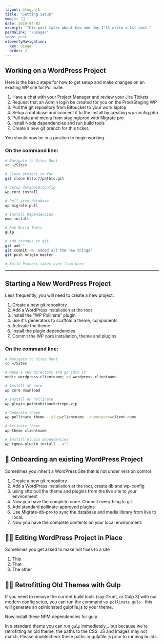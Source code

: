 ```yaml
---
layout: blog.njk
title: "Getting Setup"
emoji: '🧰 '
date: 2020-04-02
excerpt: "This post talks about how one day I'll write a 1st post."
permalink: '/usage/'
tags: post
eleventyNavigation:
  key: Usage
  order: 2
---
```




## Working on a WordPress Project
Here is the basic steps for how to get setup and make changes on an existing WP site for Pollinate:

1. Have a chat with your Project Manager and review your Jira Tickets
2. Request that an Admin login be created for you on the Prod/Staging WP
3. Pull the git repository from Bitbucket to your work laptop
4. Setup a database and connect it to the install by creating wp-config.php
5. Pull data and media from staging/prod with Migrate pro
6. Install Node dependencies and run build tools
7. Create a new git branch for this ticket. 

You should now be in a position to begin working.

### On the command line:

```bash
# Navigate to Sites Root
cd ~/Sites

# Clone project so far
git clone http://pathto.git

# Setup database/config
wp core install

# Pull site database
wp migrate pull

# Install Dependencies
nmp install

# Run Build Tools
gulp

# Add changes to git
git add *
git commit -m 'added all the new things'
git push origin master

# Build Process takes over from here

```

<hr />

## Starting a New WordPress Project
Less frequently, you will need to create a new project.

1. Create a new git repository
2. Add a WordPress installation at the root
2. install the "WP Pollinate" plugin
3. use it's generators to scaffold a theme, components
4. Activate the theme
5. Install the plugin dependencies
6. Commit the WP core installation, theme and plugins

### On the command line:

```bash
# Navigate to Sites Root
cd ~/Sites

# Make a new directory and go into it
mddir wordpress.clientname; cd wordpress.clientname

# Install WP core
wp core download

# Install WP Pollinate
wp plugin pathtobitbucketrepo.zip

# Generate theme
wp pollinate theme --slug=clientname --namespace=client-name

# Activate theme
wp theme clientname

# Install plugin dependencies
wp tgmpa-plugin install --all


```


## 🤝 Onboarding an existing WordPress Project
Sometimes you inherit a WordPress Site that is not under version control

1. Create a new git repository
2. Add a WordPress installation at the root, create db and wp-config
2. using sftp pull the theme and plugins from the live site to your environment
4. Now you have the complete code. Commit everything to git.
5. Add standard pollinate-approved plugins
6. Use Migrate-db-pro to sync the database and media library from live to local.
7. Now you have the complete contents on your local environment.




## 🏄‍♀️ Editing WordPress Project in Place
Sometimes you get asked to make hot fixes to a site

1. This
2. That
3. The other



## 🏄‍♀️ Retrofitting Old Themes with Gulp
If you need to remove the current build tools (say Grunt, or Gulp 3) with our modern config setup, you can run the command ```wp pollinate gulp``` - this will generate an opinionated gulpfile.js to your theme.

Now install these NPM dependencies for gulp.

In a standard theme you can run ```gulp``` immediately... but because we're retrofitting an old theme, the paths to the CSS, JS and Images may not match. Please doublecheck these paths in gulpfile.js prior to running builds.
